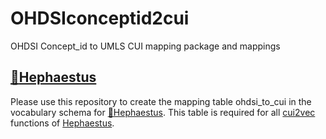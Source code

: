 # OHDSIconceptid2cui
OHDSI Concept_id to UMLS CUI mapping package and mappings

## [ :stars:Hephaestus](https://github.com/dermatologist/hephaestus)

Please use this repository to create the mapping table ohdsi_to_cui in the vocabulary schema for [ :stars:Hephaestus](https://github.com/dermatologist/hephaestus). This table is required for all [cui2vec](https://arxiv.org/abs/1804.01486) functions of [Hephaestus](https://github.com/dermatologist/hephaestus).

